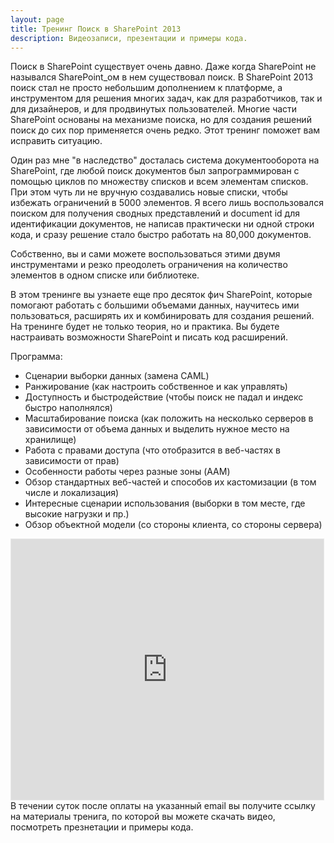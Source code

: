 ```yaml
---
layout: page
title: Тренинг Поиск в SharePoint 2013
description: Видеозаписи, презентации и примеры кода. 
---
```


Поиск в SharePoint существует очень давно. Даже когда SharePoint не назывался SharePoint_ом в нем существовал поиск. В SharePoint 2013 поиск стал не просто небольшим дополнением к платформе, а инструментом для решения многих задач, как для разработчиков, так и для дизайнеров, и для продвинутых пользователей. Многие части SharePoint основаны на механизме поиска, но для создания решений поиск до сих пор применяется очень редко. Этот тренинг поможет вам исправить ситуацию. 
<!--more-->

Один раз мне "в наследство" досталась система документооборота на SharePoint, где любой поиск документов был запрограммирован с помощью циклов по множеству списков и всем элементам списков. При этом чуть ли не вручную создавались новые списки, чтобы избежать ограничений в 5000 элементов. Я всего лишь воспользовался поиском для получения сводных представлений и document id для идентификации документов, не написав практически ни одной строки кода, и сразу решение стало быстро работать на 80,000 документов.

Собственно, вы и сами можете воспользоваться этими двумя инструментами и резко преодолеть ограничения на количество элементов в одном списке или библиотеке.

В этом тренинге вы узнаете еще про десяток фич SharePoint, которые помогают работать с большими объемами данных, научитесь ими пользоваться, расширять их и комбинировать для создания решений. На тренинге будет не только теория, но и практика. Вы будете настраивать возможности SharePoint и писать код расширений.


Программа:  
* Сценарии выборки данных (замена CAML)
* Ранжирование (как настроить собственное и как управлять)
* Доступность и быстродействие (чтобы поиск не падал и индекс быстро наполнялся)
* Масштабирование поиска (как положить на несколько серверов в зависимости от объема данных и выделить нужное место на хранилище)
* Работа с правами доступа (что отобразится в веб-частях в зависимости от прав)
* Особенности работы через разные зоны (AAM)
* Обзор стандартных веб-частей и способов их кастомизации (в том числе и локализация)
* Интересные сценарии использования (выборки в том месте, где высокие нагрузки и пр.)
* Обзор объектной модели (со стороны клиента, со стороны сервера)


<iframe class="iframe" src="https://money.yandex.ru/fastpay/form/3fa458cfbc1e41028475dbd116f078fa" width="500" height="417" style="border: 1px solid #e8e8e8;"></iframe>
В течении суток после оплаты на указанный email вы получите ссылку на материалы тренига, по которой вы можете скачать видео, посмотреть презнетации и примеры кода.
